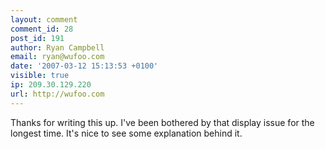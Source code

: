 ```yaml
---
layout: comment
comment_id: 28
post_id: 191
author: Ryan Campbell
email: ryan@wufoo.com
date: '2007-03-12 15:13:53 +0100'
visible: true
ip: 209.30.129.220
url: http://wufoo.com
---
```

Thanks for writing this up. I've been bothered by that display issue for the longest time. It's nice to see some explanation behind it.
